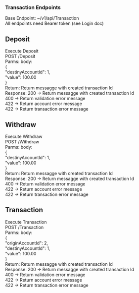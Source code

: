 ### Transaction Endpoints
  
Base Endpoint: ~/v1/api/Transaction  
All endpoints need Bearer token (see Login doc)  
  
## Deposit
Execute Deposit  
POST /Deposit  
Parms: body:  
{  
    "destinyAccountId": 1,  
    "value": 100.00  
}  
Return: Return messagge with created transaction Id  
Response: 200 -> Return messagge with created transaction Id  
          400 -> Return validation error message  
          422 -> Return account error message  
          422 -> Return transaction error  message  
  
## Withdraw
Execute Withdraw  
POST /Withdraw  
Parms: body:  
{  
    "destinyAccountId": 1,  
    "value": 100.00  
}  
Return: Return messagge with created transaction Id  
Response: 200 -> Return messagge with created transaction Id  
          400 -> Return validation error message  
          422 -> Return account error message  
          422 -> Return transaction error  message  
  
## Transaction
Execute Transaction  
POST /Transaction  
Parms: body:  
{  
    "originAccountId": 2,  
    "destinyAccountId": 1,  
    "value": 100.00  
}  
Return: Return messagge with created transaction Id  
Response: 200 -> Return messagge with created transaction Id  
          400 -> Return validation error message  
          422 -> Return account error message  
          422 -> Return transaction error  message  
  